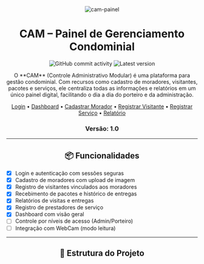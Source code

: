 <p align="center"><img alt="cam-painel" src="https://cam.painelsummerside.com.br/img/computer-illustration.png"></p>

<h1 align="center">CAM – Painel de Gerenciamento Condominial</h1>

<p align="center">
  <img alt="GitHub commit activity" src="https://img.shields.io/github/commit-activity/m/seu-usuario/cam">
  <img alt="Latest version" src="https://img.shields.io/github/v/release/seu-usuario/cam.svg" alt="Latest version">
</p>

<p align="center">
  O **CAM** (Controle Administrativo Modular) é uma plataforma para gestão condominial. Com recursos como cadastro de moradores, visitantes, pacotes e serviços, ele centraliza todas as informações e relatórios em um único painel digital, facilitando o dia a dia do porteiro e da administração.
</p>

<p align="center">
  <a href="https://cam.painelsummerside.com.br/index.php">Login</a> •
  <a href="https://cam.painelsummerside.com.br/dashboard.php">Dashboard</a> •
  <a href="https://cam.painelsummerside.com.br/pages/residents/add.php">Cadastrar Morador</a> •
  <a href="https://cam.painelsummerside.com.br/pages/visitors/add.php">Registrar Visitante</a> •
  <a href="https://cam.painelsummerside.com.br/pages/services/add.php">Registrar Serviço</a> •
  <a href="https://cam.painelsummerside.com.br/pages/reports/packages.php">Relatório</a>
</p>

<h3 align="center">Versão: 1.0</h3>

---

<h2 align="center">📦 Funcionalidades</h2>

- [x] Login e autenticação com sessões seguras
- [x] Cadastro de moradores com upload de imagem
- [x] Registro de visitantes vinculados aos moradores
- [x] Recebimento de pacotes e histórico de entregas
- [x] Relatórios de visitas e entregas
- [x] Registro de prestadores de serviço
- [x] Dashboard com visão geral
- [ ] Controle por níveis de acesso (Admin/Porteiro)
- [ ] Integração com WebCam (modo leitura)

---

<h2 align="center">📁 Estrutura do Projeto</h2>

